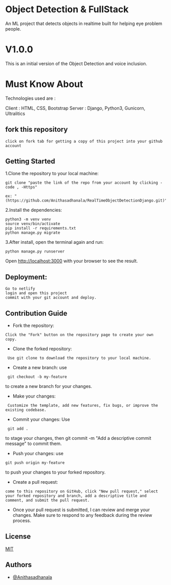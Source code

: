 
# Object Detection & FullStack

An ML project that detects objects in realtime built for helping eye problem people.

# V1.0.0
This is an initial version of the Object Detection and voice inclusion.

# Must Know About

Technologies used are :

Client :  HTML, CSS, Bootstrap
Server : Django, Python3, Gunicorn, Ultralitics



## fork this repository

```
click on fork tab for getting a copy of this project into your github account

```


## Getting Started

1.Clone the repository to your local machine:

```git
git clone "paste the link of the repo from your account by clicking -code , -Https"

ex: "(https://github.com/Anithasadhanala/RealTimeObjectDetectionDjango.git)"

```


2.Install the dependencies:

```git
python3 -m venv venv
source venv/bin/activate
pip install -r requirements.txt
python manage.py migrate
```


3.After install, open the terminal again and run:

```git
python manage.py runserver
```

Open [http://localhost:3000](http://localhost:3000) with your browser to see the result.


## Deployment:

```chrome
Go to netlify
login and open this project
commit with your git account and deploy.
```




## Contribution Guide
- Fork the repository: 
```
Click the "Fork" button on the repository page to create your own copy.
```


- Clone the forked repository:
```
 Use git clone to download the repository to your local machine.
```
- Create a new branch: use
```
 git checkout -b my-feature
```
  to create a new branch for your changes.

- Make your changes:
```
 Customize the template, add new features, fix bugs, or improve the existing codebase.
```
- Commit your changes: Use
```
 git add . 
 ```
 to stage your changes, then git commit -m "Add a descriptive commit message" to commit them.



- Push your changes: use
``` 
git push origin my-feature 
```
to push your changes to your forked repository.

- Create a pull request:
``` 
come to this repository on GitHub, click "New pull request," select your forked repository and branch, add a descriptive title and comment, and submit the pull request.
```

- Once your pull request is submitted, I can review and merge your changes. Make sure to respond to any feedback during the review process.




## License

[MIT](https://choosealicense.com/licenses/mit/)





## Authors

- [@Anithasadhanala](https://github.com/Anithasadhanala)






